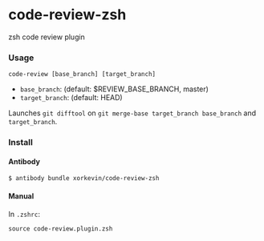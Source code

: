 # code-review-zsh

zsh code review plugin

### Usage

```
code-review [base_branch] [target_branch]
```

- `base_branch`: (default: $REVIEW_BASE_BRANCH, master)
- `target_branch`: (default: HEAD)

Launches `git difftool` on `git merge-base target_branch base_branch` and
`target_branch`.

### Install

#### Antibody

```
$ antibody bundle xorkevin/code-review-zsh
```

#### Manual

In `.zshrc`:

```
source code-review.plugin.zsh
```
